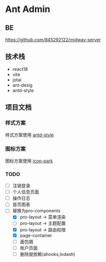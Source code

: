 # Ant Admin

## BE

https://github.com/845292122/midway-server

## 技术栈

- react18
- vite
- jotai
- ant-desig
- antd-style

## 项目文档

### 样式方案

样式方案使用 [antd-style](https://ant-design.github.io/antd-style/zh-CN)

### 图标方案

图标方案使用 [icon-park](https://iconpark.oceanengine.com/official)

### TODO

- [ ] 注销登录
- [ ] 个人信息页面
- [ ] 操作日志
- [ ] 首页图表
- [ ] 替换为pro-components
  - [x] pro-layout -> 菜单渲染
  - [ ] pro-layout -> 主题配置
  - [x] pro-layout -> 路由权限
  - [x] page-container
  - [ ] 面包屑
  - [ ] 账户页面
  - [ ] 删除就依赖(ahooks,lodash)
